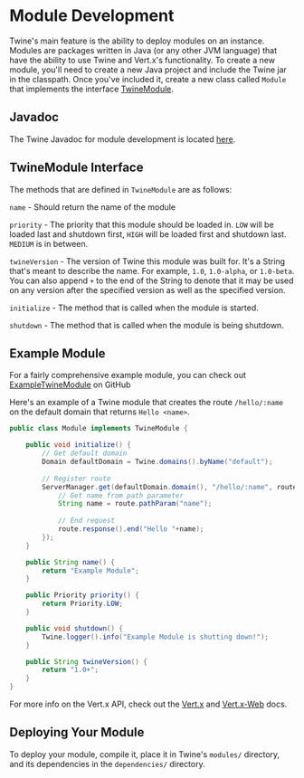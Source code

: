 # Module Development
Twine's main feature is the ability to deploy modules on an instance. Modules are packages written in Java (or any other JVM language) that have the ability to use Twine and Vert.x's functionality. To create a new module, you'll need to create a new Java project and include the Twine jar in the classpath. Once you've included it, create a new class called `Module` that implements the interface [TwineModule](https://termer.net/javadoc/twine/1.0/net/termer/twine/modules/TwineModule.html).

## Javadoc
The Twine Javadoc for module development is located [here](https://termer.net/javadoc/twine/1.0).

## TwineModule Interface
The methods that are defined in `TwineModule` are as follows:

`name` - Should return the name of the module

`priority` - The priority that this module should be loaded in. `LOW` will be loaded last and shutdown first, `HIGH` will be loaded first and shutdown last. `MEDIUM` is in between.

`twineVersion` - The version of Twine this module was built for. It's a String that's meant to describe the name. For example, `1.0`, `1.0-alpha`, or `1.0-beta`. You can also append `+` to the end of the String to denote that it may be used on any version after the specified version as well as the specified version.

`initialize` - The method that is called when the module is started.

`shutdown` - The method that is called when the module is being shutdown.

## Example Module
For a fairly comprehensive example module, you can check out [ExampleTwineModule](https://github.com/termermc/ExampleTwineModule) on GitHub

Here's an example of a Twine module that creates the route `/hello/:name` on the default domain that returns `Hello <name>`.

```java
public class Module implements TwineModule {

	public void initialize() {
		// Get default domain
		Domain defaultDomain = Twine.domains().byName("default");
		
		// Register route
		ServerManager.get(defaultDomain.domain(), "/hello/:name", route -> {
			// Get name from path parameter
			String name = route.pathParam("name");
			
			// End request
			route.response().end("Hello "+name);
		});
	}

	public String name() {
		return "Example Module";
	}

	public Priority priority() {
		return Priority.LOW;
	}

	public void shutdown() {
		Twine.logger().info("Example Module is shutting down!");
	}

	public String twineVersion() {
		return "1.0+";
	}
}
``` 

For more info on the Vert.x API, check out the [Vert.x](https://vertx.io/docs/vertx-core/java/) and [Vert.x-Web](https://vertx.io/docs/vertx-web/java/) docs.

## Deploying Your Module
To deploy your module, compile it, place it in Twine's `modules/` directory, and its dependencies in the `dependencies/` directory.
